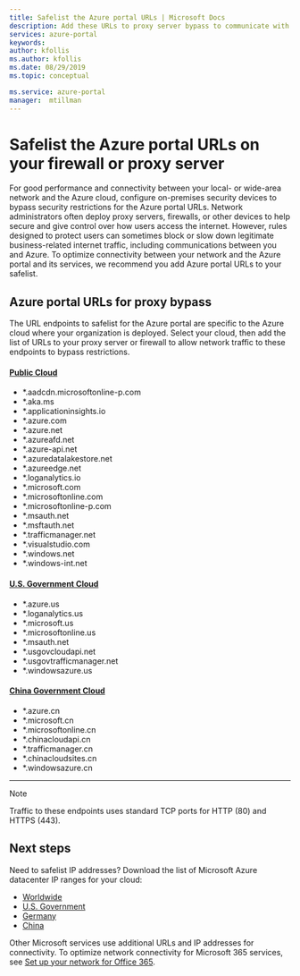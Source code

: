 ```yaml
---
title: Safelist the Azure portal URLs | Microsoft Docs 
description: Add these URLs to proxy server bypass to communicate with the Azure portal and its services
services: azure-portal
keywords: 
author: kfollis
ms.author: kfollis
ms.date: 08/29/2019
ms.topic: conceptual

ms.service: azure-portal
manager:  mtillman
---
```

# Safelist the Azure portal URLs on your firewall or proxy server

For good performance and connectivity between your local- or wide-area network and the Azure cloud, configure on-premises security devices to bypass security restrictions for the Azure portal URLs. Network administrators often deploy proxy servers, firewalls, or other devices to help secure and give control over how users access the internet. However, rules designed to protect users can sometimes block or slow down legitimate business-related internet traffic, including communications between you and Azure. To optimize connectivity between your network and the Azure portal and its services, we recommend you add Azure portal URLs to your safelist.

## Azure portal URLs for proxy bypass

The URL endpoints to safelist for the Azure portal are specific to the Azure cloud where your organization is deployed. Select your cloud, then add the list of URLs to your proxy server or firewall to allow network traffic to these endpoints to bypass restrictions.

#### [Public Cloud](#tab/public-cloud)

* *.aadcdn.microsoftonline-p.com
* *.aka.ms
* *.applicationinsights.io
* *.azure.com
* *.azure.net
* *.azureafd.net
* *.azure-api.net
* *.azuredatalakestore.net
* *.azureedge.net
* *.loganalytics.io
* *.microsoft.com
* *.microsoftonline.com
* *.microsoftonline-p.com
* *.msauth.net
* *.msftauth.net
* *.trafficmanager.net
* *.visualstudio.com
* *.windows.net
* *.windows-int.net

#### [U.S. Government Cloud](#tab/us-government-cloud)

* *.azure.us
* *.loganalytics.us
* *.microsoft.us
* *.microsoftonline.us
* *.msauth.net
* *.usgovcloudapi.net
* *.usgovtrafficmanager.net
* *.windowsazure.us

#### [China Government Cloud](#tab/china-government-cloud)

* *.azure.cn
* *.microsoft.cn
* *.microsoftonline.cn
* *.chinacloudapi.cn
* *.trafficmanager.cn
* *.chinacloudsites.cn
* *.windowsazure.cn

---

> [!NOTE]
> Traffic to these endpoints uses standard TCP ports for HTTP (80) and HTTPS (443).
>
>
## Next steps

Need to safelist IP addresses? Download the list of Microsoft Azure datacenter IP ranges for your cloud:

* [Worldwide](https://www.microsoft.com/download/details.aspx?id=56519)
* [U.S. Government](http://www.microsoft.com/download/details.aspx?id=57063)
* [Germany](http://www.microsoft.com/download/details.aspx?id=57064)
* [China](http://www.microsoft.com/download/details.aspx?id=57062)

Other Microsoft services use additional URLs and IP addresses for connectivity. To optimize network connectivity for Microsoft 365 services, see [Set up your network for Office 365](/office365/enterprise/set-up-network-for-office-365).
